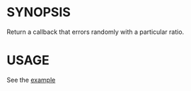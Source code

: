 # SYNOPSIS

Return a callback that errors randomly with a particular ratio.

# USAGE

See the [example](example.js)

